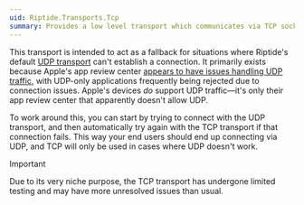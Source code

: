 ```yaml
---
uid: Riptide.Transports.Tcp
summary: Provides a low level transport which communicates via TCP sockets.
---
```


This transport is intended to act as a fallback for situations where Riptide's default [UDP transport](xref:Riptide.Transports.Udp) can't establish a connection. It primarily exists because Apple's app review center [appears to have issues handling UDP traffic](https://developer.apple.com/forums/thread/133938?answerId=617066022#617066022), with UDP-only applications frequently being rejected due to connection issues. Apple's devices *do* support UDP traffic—it's only their app review center that apparently doesn't allow UDP.

To work around this, you can start by trying to connect with the UDP transport, and then automatically try again with the TCP transport if that connection fails. This way your end users should end up connecting via UDP, and TCP will only be used in cases where UDP doesn't work.

> [!Important]
> Due to its very niche purpose, the TCP transport has undergone limited testing and may have more unresolved issues than usual.